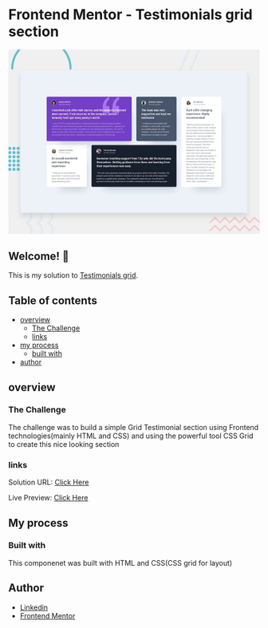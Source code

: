 # Frontend Mentor - Testimonials grid section

![Design preview for the Testimonials grid section coding challenge](./design/desktop-preview.jpg)

## Welcome! 👋

This is my solution to [Testimonials grid](https://www.frontendmentor.io/challenges/testimonials-grid-section-Nnw6J7Un7/hub/testimonials-grid-section-udK4DEup5).

## Table of contents

- [overview](#overview)
  - [The Challenge](#the-challenge)
  - [links](#links)
- [my process](#my-process)
  - [built with](#built-with)
- [author](#author)

## overview

### The Challenge

The challenge was to build a simple Grid Testimonial section using Frontend technologies(mainly HTML and CSS) and using the powerful tool CSS Grid to create this nice looking section

### links

Solution URL: [Click Here]()

Live Preview: [Click Here](https://mohammed997732.github.io/Testimonials-grid/)

## My process

### Built with

This componenet was built with HTML and CSS(CSS grid for layout)

## Author

- [Linkedin](https://www.linkedin.com/in/mohammed-el-ghazaly-837368229/)
- [Frontend Mentor](https://www.frontendmentor.io/profile/Mohammed997732)
